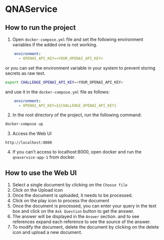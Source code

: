 # QNAService

## How to run the project

1. Open `docker-compose.yml` file and set the following environment variables if the added one is not working. 
```yaml
    environment:
      - OPENAI_API_KEY=<YOUR_OPENAI_API_KEY>
```
or you can set the environment variable in your system to prevent storing secrets as raw text. 

```bash
export CHALLENGE_OPENAI_API_KEY=<YOUR_OPENAI_API_KEY>
```
and use it in the `docker-compose.yml` file as follows:
```yaml
    environment:
      - OPENAI_API_KEY=${CHALLENGE_OPENAI_API_KEY}
```


2. In the root directory of the project, run the following command:
```bash
docker-compose up
```

3. Access the Web UI
```
http://localhost:8000
```
4. If you can't access to localhost:8000, open docker and run the  `qnaservice-app-1` from docker.

## How to use the Web UI
1. Select a single document by clicking on the `Choose file`
2. Click on the Upload icon
3. Once the document is uploaded, it needs to be processed. 
4. Click on the play icon to process the document
5. Once the document is processed, you can enter your query in the text box and click on the `Ask Question` button to get the answer.
6. The answer will be displayed in the `Answer` section. and to see references expand each reference to see the source of the answer.
7. To modify the document, delete the document by clicking on the delete icon and upload a new document.